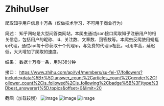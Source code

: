 # ZhihuUser

爬取知乎用户信息十万条（仅做技术学习，不可用于商业行为）

简述：
知乎网站是大型问答类网站，本爬虫通过json接口爬取知乎注册用户的相关信息，包括用户的昵称、id、关注数、文章数、回答数等。本爬虫反爬使用蜻蜓ip代理，通过api每十秒获取十个代理ip，与免费的代理ip相比，可用率高，延迟低，大大增加了爬取的速度。

结果：
数据十万零一条，用时38分钟

接口：
https://www.zhihu.com/api/v4/members/su-fei-17/followers?include=data%5B*%5D.answer_count%2Carticles_count%2Cgender%2Cfollower_count%2Cis_followed%2Cis_following%2Cbadge%5B%3F(type%3Dbest_answerer)%5D.topics&offset=0&limit=20

截图（加载较慢）
![image](https://github.com/LemonBottom/ZhihuUser/blob/master/images/zhihuUser1.png?raw=true)
![image](https://github.com/LemonBottom/ZhihuUser/blob/master/images/zhihuUser2.jpg?raw=true)
![image](https://github.com/LemonBottom/ZhihuUser/blob/master/images/zhihuUser3.png?raw=true)
